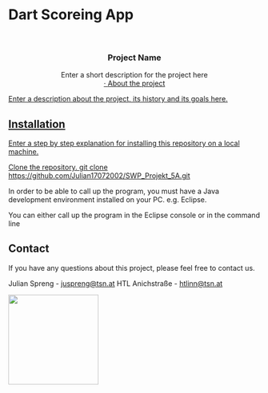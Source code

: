 # Dart Scoreing App

<br/>
<p align="center">
  <a href="https://htl-anichstrasse.tirol/%22%3E
    <img src=".github/logo.png" alt="Logo" width="80" height="80">
  </a>

  <h3 align="center">Project Name</h3>

  <p align="center">
    Enter a short description for the project here
    <br/>
    <a href="https://github.com/htl-anichstrasse/template/releases%22%3EReleases</a>
    ·
    <a href="https://github.com/htl-anichstrasse/template/issues%22%3EReport Bug</a>
    ·
    <a href="https://github.com/htl-anichstrasse/template/issues%22%3ERequest Feature</a>
  </p>
</p>

## About the project
Enter a description about the project, its history and its goals here.

## Installation

Enter a step by step explanation for installing this repository on a local machine.

Clone the repository.
git clone https://github.com/Julian17072002/SWP_Projekt_5A.git

In order to be able to call up the program, you must have a Java development environment installed on your PC. e.g. Eclipse.

You can either call up the program in the Eclipse console or in the command line

## Contact

If you have any questions about this project, please feel free to contact us.

Julian Spreng - juspreng@tsn.at
HTL Anichstraße - htlinn@tsn.at

<a href="https://htl-anichstrasse.tirol/" target="_blank"><img src=".github/logo_background.png" width="180px"></a>



